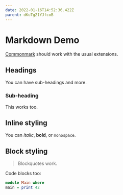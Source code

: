 ```yaml
---
date: 2022-01-16T14:52:36.422Z
parent: dKuTgZ1YJfcoB
---
```


# Markdown Demo

[Commonmark](https://commonmark.org/) should work with the usual extensions.

## Headings

You can have sub-headings and more.

### Sub-heading

This works too.

## Inline styling

You can *italic*, **bold**, or `monospace`.

## Block styling

> Blockquotes work.

Code blocks too:

```haskell
module Main where
main = print 42
```